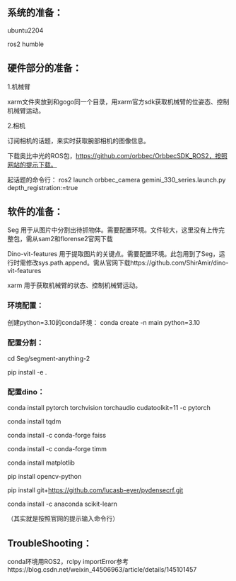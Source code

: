 ## 系统的准备：
ubuntu2204

ros2 humble


## 硬件部分的准备：

1.机械臂

xarm文件夹放到和gogo同一个目录，用xarm官方sdk获取机械臂的位姿态、控制机械臂运动。

2.相机

订阅相机的话题，来实时获取腕部相机的图像信息。

下载奥比中光的ROS包，https://github.com/orbbec/OrbbecSDK_ROS2，按照网站的提示下载。

起话题的命令行： ros2 launch orbbec_camera gemini_330_series.launch.py depth_registration:=true


## 软件的准备：
Seg 用于从图片中分割出待抓物体。需要配置环境。文件较大，这里没有上传完整包，需从sam2和florense2官网下载

Dino-vit-features 用于提取图片的关键点。需要配置环境。此包用到了Seg，运行时需修改sys.path.append。需从官网下载https://github.com/ShirAmir/dino-vit-features

xarm 用于获取机械臂的状态、控制机械臂运动。


### 环境配置：
创建python=3.10的conda环境：
conda create -n main python=3.10
### 配置分割：
cd Seg/segment-anything-2 

pip install -e .
### 配置dino：
 conda install pytorch torchvision torchaudio cudatoolkit=11 -c pytorch
 
 conda install tqdm
 
 conda install -c conda-forge faiss

 conda install -c conda-forge timm 
 
 conda install matplotlib
 
 pip install opencv-python

 pip install git+https://github.com/lucasb-eyer/pydensecrf.git

 conda install -c anaconda scikit-learn

（其实就是按照官网的提示输入命令行）




## TroubleShooting：
conda环境用ROS2，rclpy importError参考https://blog.csdn.net/weixin_44506963/article/details/145101457


